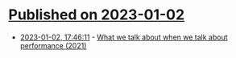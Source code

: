 # [Published on 2023-01-02](index.md)

* [2023-01-02, 17:46:11](https://news.ycombinator.com/item?id=34220986) - [What we talk about when we talk about performance (2021)](https://secretartofscience.com/performance)
